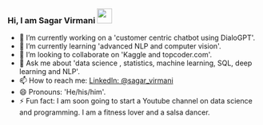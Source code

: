 ### Hi, I am Sagar Virmani <img src="https://raw.githubusercontent.com/MartinHeinz/MartinHeinz/master/wave.gif" width="30px">


- 🔭 I’m currently working on a 'customer centric chatbot using DialoGPT'.
- 🌱 I’m currently learning 'advanced NLP and computer vision'.
- 👯 I’m looking to collaborate on 'Kaggle and topcoder.com'.
- 💬 Ask me about 'data science , statistics, machine learning, SQL, deep learning and NLP'.
- 📫 How to reach me: [LinkedIn: @sagar_virmani](https://www.linkedin.com/in/sagar-virmani-965a7a41/)
- 😄 Pronouns: 'He/his/him'.
- ⚡ Fun fact: I am soon going to start a Youtube channel on data science and programming. I am a fitness lover and a salsa dancer.

